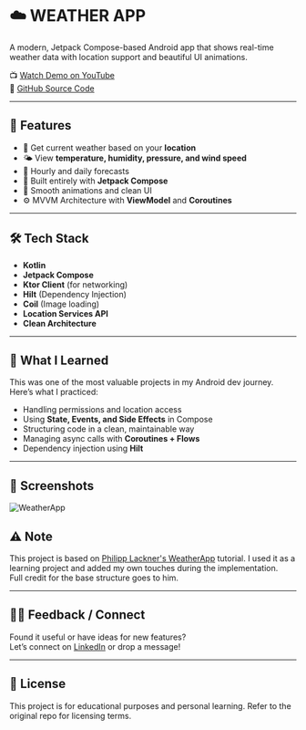 # ☁️ WEATHER APP

A modern, Jetpack Compose-based Android app that shows real-time weather data with location support and beautiful UI animations.

📺 [Watch Demo on YouTube](https://youtu.be/eAbKK7JNxCE?si=-Cdi8sAs_DDt2I55)  
🔗 [GitHub Source Code](https://github.com/philipplackner/WeatherApp)

---

## 🌟 Features

- 📍 Get current weather based on your **location**
- 🌤️ View **temperature, humidity, pressure, and wind speed**
- 📅 Hourly and daily forecasts
- 🎨 Built entirely with **Jetpack Compose**
- 🚀 Smooth animations and clean UI
- ⚙️ MVVM Architecture with **ViewModel** and **Coroutines**

---

## 🛠 Tech Stack

- **Kotlin**
- **Jetpack Compose**
- **Ktor Client** (for networking)
- **Hilt** (Dependency Injection)
- **Coil** (Image loading)
- **Location Services API**
- **Clean Architecture**

---

## 🧠 What I Learned

This was one of the most valuable projects in my Android dev journey. Here’s what I practiced:

- Handling permissions and location access
- Using **State, Events, and Side Effects** in Compose
- Structuring code in a clean, maintainable way
- Managing async calls with **Coroutines + Flows**
- Dependency injection using **Hilt**

---

## 📸 Screenshots

![WeatherApp](https://github.com/user-attachments/assets/4f621131-d802-4e6d-9749-b0adc4763f03)


## ⚠️ Note

This project is based on [Philipp Lackner's WeatherApp](https://github.com/philipplackner/WeatherApp) tutorial. I used it as a learning project and added my own touches during the implementation.  
Full credit for the base structure goes to him.

---

## 🙋‍♂️ Feedback / Connect

Found it useful or have ideas for new features?  
Let’s connect on [LinkedIn](www.linkedin.com/in/rohan-singh-rawat-78614a263) or drop a message!

---

## 📄 License

This project is for educational purposes and personal learning. Refer to the original repo for licensing terms.

